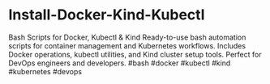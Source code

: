# Install-Docker-Kind-Kubectl
Bash Scripts for Docker, Kubectl &amp; Kind  Ready-to-use bash automation scripts for container management and Kubernetes workflows. Includes Docker operations, kubectl utilities, and Kind cluster setup tools. Perfect for DevOps engineers and developers.  #bash #docker #kubectl #kind #kubernetes #devops
